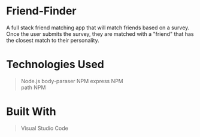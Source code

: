 # Friend-Finder
A full stack friend matching app that will match friends based on a survey. Once the user submits the survey, they are matched with a "friend" that has the closest match to their personality.


# Technologies Used
> Node.js
> body-paraser NPM 
> express NPM  
> path NPM 

# Built With
> Visual Studio Code
